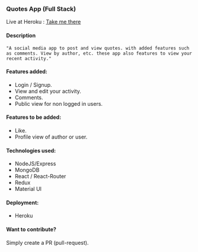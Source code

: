 ### Quotes App (Full Stack)

Live at Heroku : [Take me there](https://quotes-app-mern.herokuapp.com/)

#### Description

```
"A social media app to post and view quotes. with added features such as comments. View by author, etc. these app also features to view your recent activity."
```

#### Features added:

- Login / Signup.
- View and edit your activity.
- Comments.
- Public view for non logged in users.

#### Features to be added:

- Like.
- Profile view of author or user.

#### Technologies used:

- NodeJS/Express
- MongoDB
- React / React-Router
- Redux
- Material UI

#### Deployment:

- Heroku

#### Want to contribute?

Simply create a PR (pull-request).
